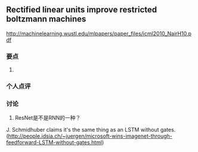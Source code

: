 ## Rectified linear units improve restricted boltzmann machines

http://machinelearning.wustl.edu/mlpapers/paper_files/icml2010_NairH10.pdf

### 要点

1. 


### 个人点评


### 讨论

1. ResNet是不是RNN的一种？

J. Schmidhuber claims it's the same thing as an LSTM without gates. (http://people.idsia.ch/~juergen/microsoft-wins-imagenet-through-feedforward-LSTM-without-gates.html)
